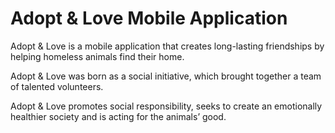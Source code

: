 # Adopt & Love Mobile Application
Adopt & Love is a mobile application that creates long-lasting friendships by helping homeless animals find their home.


Adopt & Love was born as a social initiative, which brought together a team of talented volunteers.

Adopt & Love promotes social responsibility, seeks to create an emotionally healthier society and is acting for the animals’ good.

